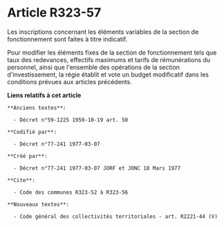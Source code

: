# Article R323-57

Les inscriptions concernant les éléments variables de la section de fonctionnement sont faites à titre indicatif.

Pour modifier les éléments fixes de la section de fonctionnement tels que taux des redevances, effectifs maximums et tarifs
de rémunérations du personnel, ainsi que l'ensemble des opérations de la section d'investissement, la régie établit et vote
un budget modificatif dans les conditions prévues aux articles précédents.

**Liens relatifs à cet article**

	**Anciens textes**:

	  - Décret n°59-1225 1959-10-19 art. 50

	**Codifié par**:

	  - Décret n°77-241 1977-03-07

	**Créé par**:

	  - Décret n°77-241 1977-03-07 JORF et JONC 18 Mars 1977

	**Cite**:

	  - Code des communes R323-52 à R323-56

	**Nouveaux textes**:

	  - Code général des collectivités territoriales - art. R2221-44 (V)
